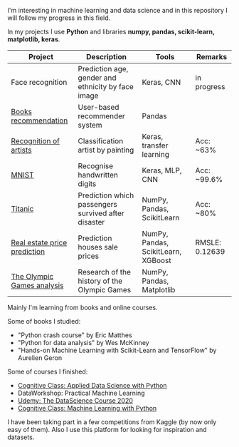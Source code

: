 I'm interesting in machine learning and data science and in this repository I will follow my progress in this field. <br>

In my projects I use **Python** and libraries **numpy, pandas, scikit-learn, matplotlib, keras**. <br>

| Project | Description | Tools | Remarks |
| --- | --- | --- | --- |
| Face recognition | Prediction age, gender and ethnicity by face image| Keras, CNN | in progress |
| [ Books recommendation ](https://github.com/marekts/Projects/blob/master/Books%20recommendation/User-based.ipynb) | User-based recommender system | Pandas | | 
| [ Recognition of artists ](https://github.com/marekts/Projects/blob/master/Arts/artist%20classification.ipynb) | Classification artist by painting | Keras, transfer learning | Acc: ~63% | 
| [ MNIST ](https://github.com/marekts/Projects/tree/master/MNIST) | Recognise handwritten digits | Keras, MLP, CNN | Acc: ~99.6%|
| [ Titanic ](https://github.com/marekts/Projects/tree/master/Titanic) | Prediction which passengers survived after disaster | NumPy, Pandas, ScikitLearn | Acc: ~80% |
| [ Real estate price prediction ](https://github.com/marekts/Projects/tree/master/Real%20estate%20price%20prediction) | Prediction houses sale prices | NumPy, Pandas, ScikitLearn, XGBoost | RMSLE: 0.12639 |
| [ The Olympic Games analysis ](https://github.com/marekts/Projects/tree/master/The%20Olympic%20Games%20analysis) | Research of the history of the Olympic Games | NumPy, Pandas, Matplotlib | | 


Mainly I'm learning from books and online courses.

Some of books I studied:
  - "Python crash course" by Eric Matthes 
  - "Python for data analysis" by Wes McKinney 
  - "Hands-on Machine Learning with Scikit-Learn and TensorFlow" by Aurelien Geron

Some of courses I finished:
  - [Cognitive Class: Applied Data Science with Python](https://www.youracclaim.com/badges/102f184c-22f1-4381-98a0-5123658023d8/linked_in_profile)
  - DataWorkshop: Practical Machine Learning
  - [Udemy: The DataScience Course 2020](https://www.udemy.com/certificate/UC-480c5011-7a7a-4f45-b1cd-d7359928c934/) 
  - [Cognitive Class: Machine Learning with Python](https://courses.cognitiveclass.ai/certificates/c44b1581dde04f88b3bcf70480467a42)

I have been taking part in a few competitions from Kaggle (by now only easy of them). Also I use this platform for looking for inspiration and datasets.  

